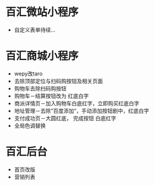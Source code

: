 # 百汇微站小程序
* 自定义表单待续...

# 百汇商城小程序
* wepy改taro
* 去除顶部定位与扫码购按钮及相关页面
* 购物车去除扫码购按钮
* 购物车－结算按钮改为 红底白字
* 商派详情页－加入购物车白底红字，立即购买红底白字
* 地址管理－去除“百度添加“，手动添加按钮剧中，红底白字
* 支付成功页－大圆红底， 完成按钮 白底红字
* 全局色调替换

# 百汇后台
* 首页改版
* 营销列表
